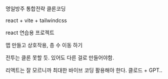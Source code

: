 명일방주 통합전략 클론코딩

react + vite + tailwindcss

react 연습용 프로젝트


맵 만들고 상호작용, 층 수 이동 하기

전투는 클론 못할 듯. 있어도 다른 걸로 만들어야함.

리액트는 잘 모르니까 최대한 바이브 코딩 활용해야 한다.
클로드 + GPT..
